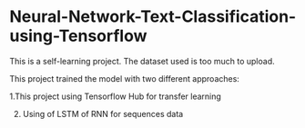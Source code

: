 # Neural-Network-Text-Classification-using-Tensorflow
This is a self-learning project.
The dataset used is too much to upload.

This project trained the model with two different approaches:

1.This project using Tensorflow Hub for transfer learning

2. Using of LSTM of RNN for sequences data

